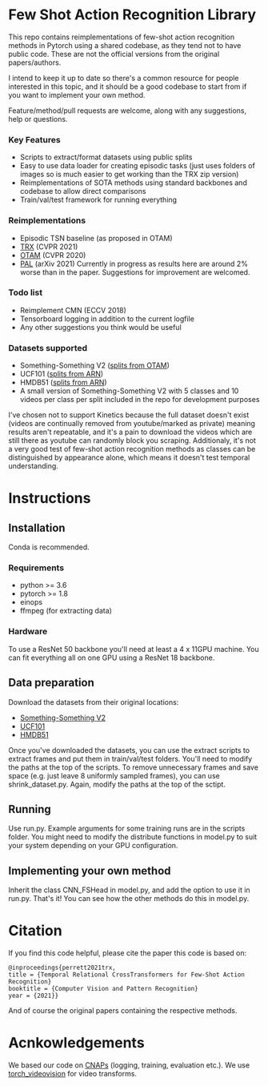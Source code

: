 # Few Shot Action Recognition Library

This repo contains reimplementations of few-shot action recognition methods in Pytorch using a shared codebase, as they tend not to have public code. These are not the official versions from the original papers/authors.

I intend to keep it up to date so there's a common resource for people interested in this topic, and it should be a good codebase to start from if you want to implement your own method. 

Feature/method/pull requests are welcome, along with any suggestions, help or questions.

### Key Features
- Scripts to extract/format datasets using public splits
- Easy to use data loader for creating episodic tasks (just uses folders of images so is much easier to get working than the TRX zip version)
- Reimplementations of SOTA methods using standard backbones and codebase to allow direct comparisons
- Train/val/test framework for running everything

### Reimplementations

- Episodic TSN baseline (as proposed in OTAM)
- [TRX](https://arxiv.org/abs/2101.06184) (CVPR 2021)
- [OTAM](https://openaccess.thecvf.com/content_CVPR_2020/papers/Cao_Few-Shot_Video_Classification_via_Temporal_Alignment_CVPR_2020_paper.pdf) (CVPR 2020)
- [PAL](https://arxiv.org/abs/2101.08085) (arXiv 2021) Currently in progress as results here are around 2% worse than in the paper. Suggestions for improvement are welcomed.

### Todo list

- Reimplement CMN (ECCV 2018)
- Tensorboard logging in addition to the current logfile
- Any other suggestions you think would be useful


### Datasets supported

- Something-Something V2 ([splits from OTAM](https://openaccess.thecvf.com/content_CVPR_2020/papers/Cao_Few-Shot_Video_Classification_via_Temporal_Alignment_CVPR_2020_paper.pdf))
- UCF101 ([splits from ARN](https://www.ecva.net/papers/eccv_2020/papers_ECCV/papers/123500511.pdf))
- HMDB51 ([splits from ARN](https://www.ecva.net/papers/eccv_2020/papers_ECCV/papers/123500511.pdf))
- A small version of Something-Something V2 with 5 classes and 10 videos per class per split included in the repo for development purposes

I've chosen not to support Kinetics because the full dataset doesn't exist (videos are continually removed from youtube/marked as private) meaning results aren't repeatable, and it's a pain to download the videos which are still there as youtube can randomly block you scraping. Additionaly, it's not a very good test of few-shot action recognition methods as classes can be distinguished by appearance alone, which means it doesn't test temporal understanding.


# Instructions

## Installation

Conda is recommended. 

### Requirements

- python >= 3.6
- pytorch >= 1.8
- einops
- ffmpeg (for extracting data)

### Hardware

To use a ResNet 50 backbone you'll need at least a 4 x 11GPU machine. You can fit everything all on one GPU using a ResNet 18 backbone.


## Data preparation

Download the datasets from their original locations:

- [Something-Something V2](https://20bn.com/datasets/something-something#download)
- [UCF101](https://www.crcv.ucf.edu/data/UCF101.php)
- [HMDB51](https://serre-lab.clps.brown.edu/resource/hmdb-a-large-human-motion-database/#Downloads)

Once you've downloaded the datasets, you can use the extract scripts to extract frames and put them in train/val/test folders. You'll need to modify the paths at the top of the scripts.
To remove unnecessary frames and save space (e.g. just leave 8 uniformly sampled frames), you can use shrink_dataset.py. Again, modify the paths at the top of the sctipt.

## Running

Use run.py. Example arguments for some training runs are in the scripts folder. You might need to modify the distribute functions in model.py to suit your system depending on your GPU configuration.

## Implementing your own method

Inherit the class CNN_FSHead in model.py, and add the option to use it in run.py. That's it! You can see how the other methods do this in model.py.

# Citation

If you find this code helpful, please cite the paper this code is based on:

	@inproceedings{perrett2021trx,
	title = {Temporal Relational CrossTransformers for Few-Shot Action Recognition}
	booktitle = {Computer Vision and Pattern Recognition}
	year = {2021}}

And of course the original papers containing the respective methods.



# Acnkowledgements

We based our code on [CNAPs](https://github.com/cambridge-mlg/cnaps) (logging, training, evaluation etc.). We use [torch_videovision](https://github.com/hassony2/torch_videovision) for video transforms.





